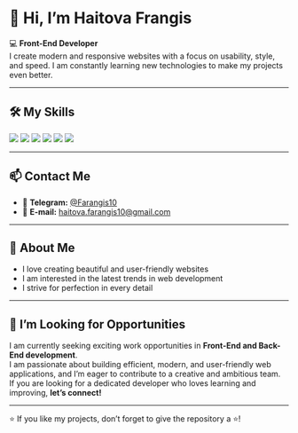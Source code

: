 # 👋 Hi, I’m Haitova Frangis 

💻 **Front-End Developer**  
I create modern and responsive websites with a focus on usability, style, and speed. I am constantly learning new technologies to make my projects even better.

---

## 🛠️ My Skills

<p align="left">
  <img src="https://img.shields.io/badge/HTML5-E34F26?logo=html5&logoColor=fff&style=for-the-badge" />
  <img src="https://img.shields.io/badge/CSS3-1572B6?logo=css3&logoColor=fff&style=for-the-badge" />
  <img src="https://img.shields.io/badge/Sass-CC6699?logo=sass&logoColor=fff&style=for-the-badge" />
  <img src="https://img.shields.io/badge/Tailwind_CSS-38B2AC?logo=tailwind-css&logoColor=fff&style=for-the-badge" />
  <img src="https://img.shields.io/badge/C++-00599C?logo=c%2B%2B&logoColor=fff&style=for-the-badge" />
  <img src="https://img.shields.io/badge/Python-3776AB?logo=python&logoColor=fff&style=for-the-badge" />
</p>

---

## 📫 Contact Me

- 📱 **Telegram:** [@Farangis10](#)  
- 📧 **E-mail:** [haitova.farangis10@gmail.com](#)  

---

## 🌟 About Me
- I love creating beautiful and user-friendly websites  
- I am interested in the latest trends in web development  
- I strive for perfection in every detail  

---

## 💼 I’m Looking for Opportunities
I am currently seeking exciting work opportunities in **Front-End and Back-End development**.  
I am passionate about building efficient, modern, and user-friendly web applications, and I’m eager to contribute to a creative and ambitious team.  
If you are looking for a dedicated developer who loves learning and improving, **let’s connect!**  

---

⭐ If you like my projects, don’t forget to give the repository a ⭐!
